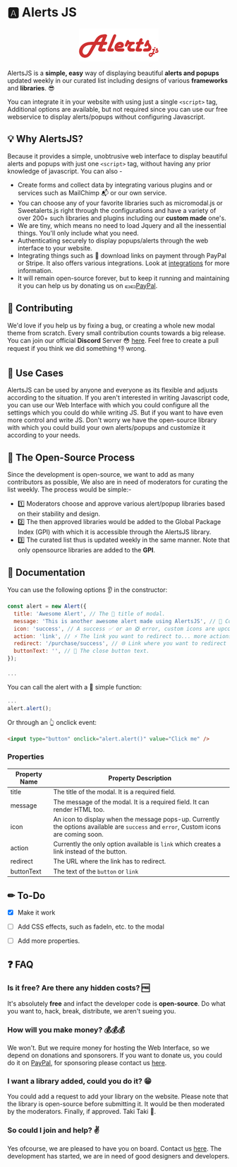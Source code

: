 # 🅰 Alerts JS

<p align="center">
  <img src="./assets/logo-large-red.png" alt="AlertsJS Logo">
</p>

AlertsJS is a **simple, easy** way of displaying beautiful **alerts and popups** updated weekly in our curated list including designs of various **frameworks** and **libraries**. 😎

You can integrate it in your website with using just a single `<script>` tag, Additional options are available, but not required since you can use our free webservice to display alerts/popups without configuring Javascript.

## 💡 Why AlertsJS?
Because it provides a simple, unobtrusive web interface to display beautiful alerts and popups with just one ``<script>`` tag, without having any prior knowledge of javascript. You can also - 
- Create forms and collect data by integrating various plugins and or services such as MailChimp 📬 or our own service.
- You can choose any of your favorite libraries such as micromodal.js or Sweetalerts.js right through the configurations and have a variety of over 200+ such libraries and plugins including our **custom made** one's.
- We are tiny, which means no need to load Jquery and all the inessential things. You'll only include what you need.
- Authenticating securely to display popups/alerts through the web interface to your website.
- Integrating things such as 🔗 download links on payment through PayPal or Stripe. It also offers various integrations. Look at [integrations](#integrations) for more information.
- It will remain open-source forever, but to keep it running and maintaining it you can help us by donating us on 💷💷[PayPal](https://www.paypal.me/udicon).

## 🧑 Contributing
We'd love if you help us by fixing a bug, or creating a whole new modal theme from scratch. Every small contribution counts towards a big release. You can join our official **Discord** Server 😳 [here](https://discord.gg/YvgEPre). Feel free to create a pull request if you think we did something 👎 wrong.

## 👥 Use Cases
AlertsJS can be used by anyone and everyone as its flexible and adjusts according to the situation. If you aren't interested in writing Javascript code, you can use our Web Interface with which you could configure all the settings which you could do while writing JS. But if you want to have even more control and write JS. Don't worry we have the open-source library with which you could build your own alerts/popups and customize it according to your needs.
## 🚛 The Open-Source Process
Since the development is open-source, we want to add as many contributors as possible, We also are in need of moderators for curating the list weekly. The process would be simple:- 
- 1️⃣ Moderators choose and approve various alert/popup libraries based on their stability and design.
- 2️⃣ The then approved libraries would be added to the Global Package Index (GPI) with which it is accessible through the AlertsJS library.
- 3️⃣ The curated list thus is updated weekly in the same manner. Note that only opensource libraries are added to the **GPI**.

## 📄 Documentation
You can use the following options 👂 in the constructor:
```js
const alert = new Alert({
  title: 'Awesome Alert', // The 📌 title of modal.
  message: 'This is another awesome alert made using AlertsJS', // 🌭 Content to display.
  icon: 'success', // A success ✅ or an ❎ error, custom icons are upcoming
  action: 'link', // ⚡ The link you want to redirect to... more actions are coming
  redirect: '/purchase/success', // 🌐 Link where you want to redirect
  buttonText: '', // 🔲 The close button text.
});

...
```
You can call the alert with a 🛴 simple function:

```js
...
alert.alert();

```
Or through an 👆 onclick event:

```html
<input type="button" onclick="alert.alert()" value="Click me" />
```

### Properties

  
|Property Name| Property Description  |
|--|--|
| title | The title of the modal. It is a required field. |
| message | The message of the modal. It is a required field. It can render HTML too. |
| icon | An icon to display when the message pops-up. Currently the options available are `success` and `error`, Custom icons are coming soon.|
| action | Currently the only option available is `link` which creates a link instead of the button. |
| redirect | The URL where the link has to redirect. |
| buttonText | The text of the `button` or `link` |

##  ✏ To-Do
- [x] Make it work
- [ ] Add CSS effects, such as fadeIn, etc. to the modal
- [ ] Add more properties.
  


## ❓ FAQ

### Is it free? Are there any hidden costs? 🆓
It's absolutely **free** and infact the developer code is **open-source**. Do what you want to, hack, break, distribute, we aren't sueing you.

### How will you make money? 💰💰💰
We won't. But we require money for hosting the Web Interface, so we depend on donations and sponsorers. If you want to donate us, you could do it on [PayPal](https://www.paypal.me/udicon), for sponsoring please contact us
[here](https://utkarsh.co).

### I want a library added, could you do it? 😁
You could add a request to add your library on the website. Please note that the library is open-source before submitting it. It would be then moderated by the moderators. Finally, if approved. Taki Taki 🙌.
### So could I join and help? ✌
Yes ofcourse, we are pleased to have you on board. Contact us [here](https://utkarsh.co). The development has started, we are in need of good designers and developers.